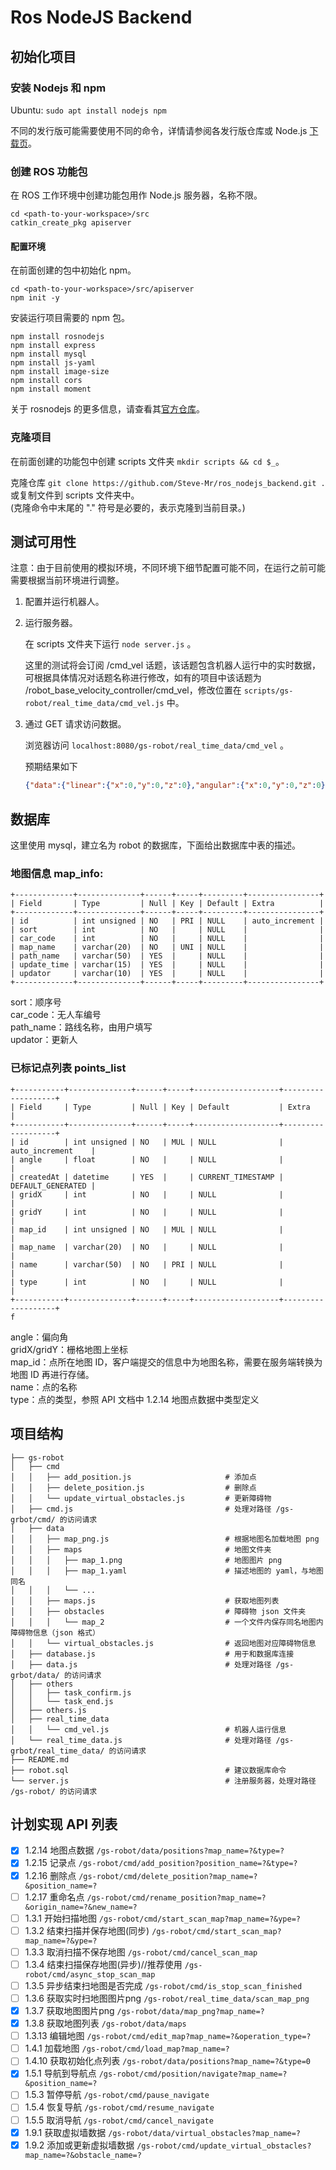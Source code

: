 # Ros NodeJS Backend

## 初始化项目

### 安装 Nodejs 和 npm

Ubuntu: ```sudo apt install nodejs npm```  

不同的发行版可能需要使用不同的命令，详情请参阅各发行版仓库或 Node.js [下载页](https://nodejs.org/zh-cn/download/)。

### 创建 ROS 功能包

在 ROS 工作环境中创建功能包用作 Node.js 服务器，名称不限。  

```shell
cd <path-to-your-workspace>/src
catkin_create_pkg apiserver
```

#### 配置环境

在前面创建的包中初始化 npm。  

```shell
cd <path-to-your-workspace>/src/apiserver
npm init -y
```  

安装运行项目需要的 npm 包。  

```shell
npm install rosnodejs
npm install express
npm install mysql
npm install js-yaml
npm install image-size
npm install cors
npm install moment
```

关于 rosnodejs 的更多信息，请查看其[官方仓库](https://github.com/RethinkRobotics-opensource/rosnodejs)。  

### 克隆项目

在前面创建的功能包中创建 scripts 文件夹 ```mkdir scripts && cd $_```。  

克隆仓库 ```git clone https://github.com/Steve-Mr/ros_nodejs_backend.git .```
或复制文件到 scripts 文件夹中。  
(克隆命令中末尾的 "." 符号是必要的，表示克隆到当前目录。)  

## 测试可用性

注意：由于目前使用的模拟环境，不同环境下细节配置可能不同，在运行之前可能需要根据当前环境进行调整。  

1. 配置并运行机器人。  

2. 运行服务器。  
    
    在 scripts 文件夹下运行 ```node server.js``` 。  
    
    这里的测试将会订阅 /cmd_vel 话题，该话题包含机器人运行中的实时数据，可根据具体情况对话题名称进行修改，如有的项目中该话题为 /robot_base_velocity_controller/cmd_vel，修改位置在 ```scripts/gs-robot/real_time_data/cmd_vel.js``` 中。  

3. 通过 GET 请求访问数据。  
    
    浏览器访问 ```localhost:8080/gs-robot/real_time_data/cmd_vel``` 。  

    预期结果如下  

    ```json
    {"data":{"linear":{"x":0,"y":0,"z":0},"angular":{"x":0,"y":0,"z":0}},"errorCode":"","msg":"successed","successed":true}
    ```

## 数据库

这里使用 mysql，建立名为 robot 的数据库，下面给出数据库中表的描述。   

### 地图信息 map_info:
```
+-------------+--------------+------+-----+---------+----------------+
| Field       | Type         | Null | Key | Default | Extra          |
+-------------+--------------+------+-----+---------+----------------+
| id          | int unsigned | NO   | PRI | NULL    | auto_increment |
| sort        | int          | NO   |     | NULL    |                |
| car_code    | int          | NO   |     | NULL    |                |
| map_name    | varchar(20)  | NO   | UNI | NULL    |                |
| path_name   | varchar(50)  | YES  |     | NULL    |                |
| update_time | varchar(15)  | YES  |     | NULL    |                |
| updator     | varchar(10)  | YES  |     | NULL    |                |
+-------------+--------------+------+-----+---------+----------------+
```
sort：顺序号  
car_code：无人车编号  
path_name：路线名称，由用户填写  
updator：更新人  

### 已标记点列表 points_list
```
+-----------+--------------+------+-----+-------------------+-------------------+
| Field     | Type         | Null | Key | Default           | Extra             |
+-----------+--------------+------+-----+-------------------+-------------------+
| id        | int unsigned | NO   | MUL | NULL              | auto_increment    |
| angle     | float        | NO   |     | NULL              |                   |
| createdAt | datetime     | YES  |     | CURRENT_TIMESTAMP | DEFAULT_GENERATED |
| gridX     | int          | NO   |     | NULL              |                   |
| gridY     | int          | NO   |     | NULL              |                   |
| map_id    | int unsigned | NO   | MUL | NULL              |                   |
| map_name  | varchar(20)  | NO   |     | NULL              |                   |
| name      | varchar(50)  | NO   | PRI | NULL              |                   |
| type      | int          | NO   |     | NULL              |                   |
+-----------+--------------+------+-----+-------------------+-------------------+
f
```
angle：偏向角  
gridX/gridY：栅格地图上坐标   
map_id：点所在地图 ID，客户端提交的信息中为地图名称，需要在服务端转换为地图 ID 再进行存储。  
name：点的名称  
type：点的类型，参照 API 文档中 1.2.14 地图点数据中类型定义  

## 项目结构

```
├── gs-robot
│   ├── cmd
│   │   ├── add_position.js                     # 添加点
│   │   ├── delete_position.js                  # 删除点
│   │   └── update_virtual_obstacles.js         # 更新障碍物
│   ├── cmd.js                                  # 处理对路径 /gs-grbot/cmd/ 的访问请求
│   ├── data
│   │   ├── map_png.js                          # 根据地图名加载地图 png
│   │   ├── maps                                # 地图文件夹
│   │   │   ├── map_1.png                       # 地图图片 png
│   │   │   ├── map_1.yaml                      # 描述地图的 yaml，与地图同名
│   │   │   └── ...
│   │   ├── maps.js                             # 获取地图列表
│   │   ├── obstacles                           # 障碍物 json 文件夹
│   │   │   └── map_2                           # 一个文件内保存同名地图内障碍物信息（json 格式）
│   │   └── virtual_obstacles.js                # 返回地图对应障碍物信息
│   ├── database.js                             # 用于和数据库连接
│   ├── data.js                                 # 处理对路径 /gs-grbot/data/ 的访问请求
│   ├── others
│   │   ├── task_confirm.js
│   │   └── task_end.js
│   ├── others.js
│   ├── real_time_data
│   │   └── cmd_vel.js                          # 机器人运行信息
│   └── real_time_data.js                       # 处理对路径 /gs-grbot/real_time_data/ 的访问请求
├── README.md
├── robot.sql                                   # 建议数据库命令
└── server.js                                   # 注册服务器，处理对路径 /gs-robot/ 的访问请求
```

## 计划实现 API 列表

- [x] 1.2.14 地图点数据 ```/gs-robot/data/positions?map_name=?&type=?```	
- [x] 1.2.15 记录点	```/gs-robot/cmd/add_position?position_name=?&type=? ```
- [x] 1.2.16 删除点	```/gs-robot/cmd/delete_position?map_name=?&position_name=?```
- [ ] 1.2.17 重命名点 ```/gs-robot/cmd/rename_position?map_name=?&origin_name=?&new_name=?```	 
- [ ] 1.3.1  开始扫描地图 ```/gs-robot/cmd/start_scan_map?map_name=?&ype=?```	
- [ ] 1.3.2  结束扫描并保存地图(同步) ```/gs-robot/cmd/start_scan_map?map_name=?&ype=?```	
- [ ] 1.3.3  取消扫描不保存地图 ```/gs-robot/cmd/cancel_scan_map ```
- [ ] 1.3.4  结束扫描保存地图(异步)//推荐使用 ```/gs-robot/cmd/async_stop_scan_map ```	
- [ ] 1.3.5  异步结束扫地图是否完成 ```/gs-robot/cmd/is_stop_scan_finished ```	
- [ ] 1.3.6  获取实时扫地图图片png ```/gs-robot/real_time_data/scan_map_png```	
- [x] 1.3.7  获取地图图片png ```/gs-robot/data/map_png?map_name=?```	
- [x] 1.3.8  获取地图列表 ```/gs-robot/data/maps```	
- [ ] 1.3.13 编辑地图 ```/gs-robot/cmd/edit_map?map_name=?&operation_type=?```	
- [ ] 1.4.1  加载地图 ```/gs-robot/cmd/load_map?map_name=? ```	
- [ ] 1.4.10 获取初始化点列表 ```/gs-robot/data/positions?map_name=?&type=0```	
- [x] 1.5.1  导航到导航点 ```/gs-robot/cmd/position/navigate?map_name=?&position_name=?```	
- [ ] 1.5.3  暂停导航 ```/gs-robot/cmd/pause_navigate```	
- [ ] 1.5.4  恢复导航 ```/gs-robot/cmd/resume_navigate```	
- [ ] 1.5.5  取消导航 ```/gs-robot/cmd/cancel_navigate```	
- [x] 1.9.1  获取虚拟墙数据 ```/gs-robot/data/virtual_obstacles?map_name=?```	
- [x] 1.9.2  添加或更新虚拟墙数据 ```/gs-robot/cmd/update_virtual_obstacles?map_name=?&obstacle_name=?```